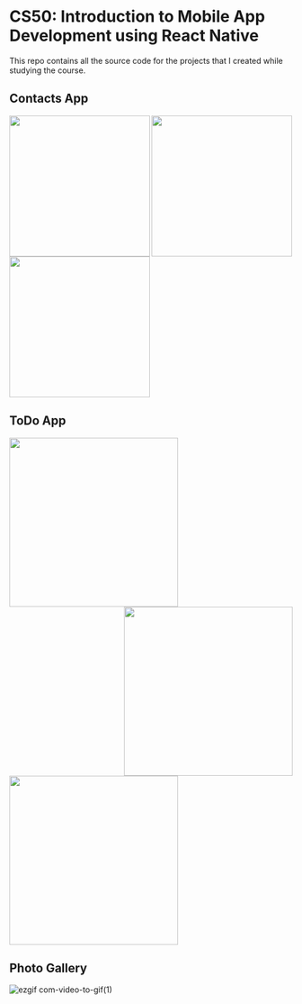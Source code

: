# CS50: Introduction to Mobile App Development using React Native

This repo contains all the source code for the projects that I created while studying the course.

## Contacts App
<img src="https://user-images.githubusercontent.com/31028745/112743098-f9ed6480-8fb1-11eb-805d-f9287548803f.PNG" align="left" width="250px">
<img src="https://user-images.githubusercontent.com/31028745/112743101-fe198200-8fb1-11eb-8603-e11a8769c0c2.PNG" width="250px">
<img src="https://user-images.githubusercontent.com/31028745/112743107-ffe34580-8fb1-11eb-8b91-89d49bf4c9b6.PNG" align="center" width="250px">

## ToDo App
<img src="https://user-images.githubusercontent.com/31028745/112743546-dc21fe80-8fb5-11eb-9e71-f9a4d1971556.PNG" align="left" width="300px">
<img src="https://user-images.githubusercontent.com/31028745/112743548-de845880-8fb5-11eb-8fa5-73040a413b09.PNG" align="right" width="300px">
<img src="https://user-images.githubusercontent.com/31028745/112743549-dfb58580-8fb5-11eb-837d-d08bdda8dc32.PNG" width="300px">

## Photo Gallery

![ezgif com-video-to-gif(1)](https://user-images.githubusercontent.com/31028745/112743931-5011d600-8fb9-11eb-85a2-eaa52511afe9.gif)
